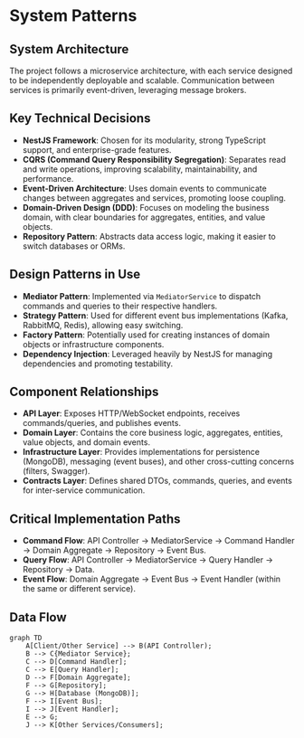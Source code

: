 # System Patterns

## System Architecture
The project follows a microservice architecture, with each service designed to be independently deployable and scalable. Communication between services is primarily event-driven, leveraging message brokers.

## Key Technical Decisions
- **NestJS Framework**: Chosen for its modularity, strong TypeScript support, and enterprise-grade features.
- **CQRS (Command Query Responsibility Segregation)**: Separates read and write operations, improving scalability, maintainability, and performance.
- **Event-Driven Architecture**: Uses domain events to communicate changes between aggregates and services, promoting loose coupling.
- **Domain-Driven Design (DDD)**: Focuses on modeling the business domain, with clear boundaries for aggregates, entities, and value objects.
- **Repository Pattern**: Abstracts data access logic, making it easier to switch databases or ORMs.

## Design Patterns in Use
- **Mediator Pattern**: Implemented via `MediatorService` to dispatch commands and queries to their respective handlers.
- **Strategy Pattern**: Used for different event bus implementations (Kafka, RabbitMQ, Redis), allowing easy switching.
- **Factory Pattern**: Potentially used for creating instances of domain objects or infrastructure components.
- **Dependency Injection**: Leveraged heavily by NestJS for managing dependencies and promoting testability.

## Component Relationships
- **API Layer**: Exposes HTTP/WebSocket endpoints, receives commands/queries, and publishes events.
- **Domain Layer**: Contains the core business logic, aggregates, entities, value objects, and domain events.
- **Infrastructure Layer**: Provides implementations for persistence (MongoDB), messaging (event buses), and other cross-cutting concerns (filters, Swagger).
- **Contracts Layer**: Defines shared DTOs, commands, queries, and events for inter-service communication.

## Critical Implementation Paths
- **Command Flow**: API Controller -> MediatorService -> Command Handler -> Domain Aggregate -> Repository -> Event Bus.
- **Query Flow**: API Controller -> MediatorService -> Query Handler -> Repository -> Data.
- **Event Flow**: Domain Aggregate -> Event Bus -> Event Handler (within the same or different service).

## Data Flow
```mermaid
graph TD
    A[Client/Other Service] --> B(API Controller);
    B --> C{Mediator Service};
    C --> D[Command Handler];
    C --> E[Query Handler];
    D --> F[Domain Aggregate];
    F --> G[Repository];
    G --> H[Database (MongoDB)];
    F --> I[Event Bus];
    I --> J[Event Handler];
    E --> G;
    J --> K[Other Services/Consumers];
